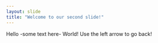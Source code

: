 ```yaml
---
layout: slide
title: "Welcome to our second slide!"
---
```

Hello -some text here- World!
Use the left arrow to go back!